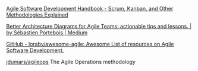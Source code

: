 
[Agile Software Development Handbook - Scrum, Kanban, and Other Methodologies Explained](https://www.freecodecamp.org/news/agile-software-development-handbook/)

[Better Architecture Diagrams for Agile Teams: actionable tips and lessons. | by Sébastien Portebois | Medium](https://sportebois.medium.com/better-architecture-diagrams-for-agile-teams-actionable-tips-and-lessons-e76627dc4315)

[GitHub - lorabv/awesome-agile: Awesome List of resources on Agile Software Development.](https://github.com/lorabv/awesome-agile)

[jdumars/agileops](https://github.com/jdumars/agileops)
The Agile Operations methodology
